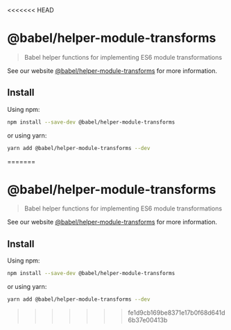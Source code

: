 <<<<<<< HEAD
# @babel/helper-module-transforms

> Babel helper functions for implementing ES6 module transformations

See our website [@babel/helper-module-transforms](https://babeljs.io/docs/en/next/babel-helper-module-transforms.html) for more information.

## Install

Using npm:

```sh
npm install --save-dev @babel/helper-module-transforms
```

or using yarn:

```sh
yarn add @babel/helper-module-transforms --dev
```
=======
# @babel/helper-module-transforms

> Babel helper functions for implementing ES6 module transformations

See our website [@babel/helper-module-transforms](https://babeljs.io/docs/en/next/babel-helper-module-transforms.html) for more information.

## Install

Using npm:

```sh
npm install --save-dev @babel/helper-module-transforms
```

or using yarn:

```sh
yarn add @babel/helper-module-transforms --dev
```
>>>>>>> fe1d9cb169be8371e17b0f68d641d6b37e00413b
